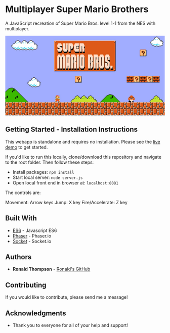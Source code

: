 # Multiplayer Super Mario Brothers

A JavaScript recreation of Super Mario Bros. level 1-1 from the NES with multiplayer.

![screenshot](https://github.com/ronwthompson/multi-mario/blob/master/titlescreen.jpg)

## Getting Started - Installation Instructions

This webapp is standalone and requires no installation.  Please see the [live demo](http://ronwthompson.com/multimario) to get started.

If you'd like to run this locally, clone/download this repository and navigate to the root folder.  Then follow these steps:

* Install packages: `npm install`
* Start local server: `node server.js`
* Open local front end in browser at: `localhost:8081`

The controls are:

Movement: Arrow keys
Jump: X key
Fire/Accelerate: Z key

## Built With

* [ES6](http://es6-features.org/) - Javascript ES6
* [Phaser](http://phaser.io/) - Phaser.io
* [Socket](https://socket.io/) - Socket.io

## Authors

* **Ronald Thompson** - [Ronald's GitHub](https://github.com/ronwthompson)

## Contributing

If you would like to contribute, please send me a message!

## Acknowledgments

* Thank you to everyone for all of your help and support!
